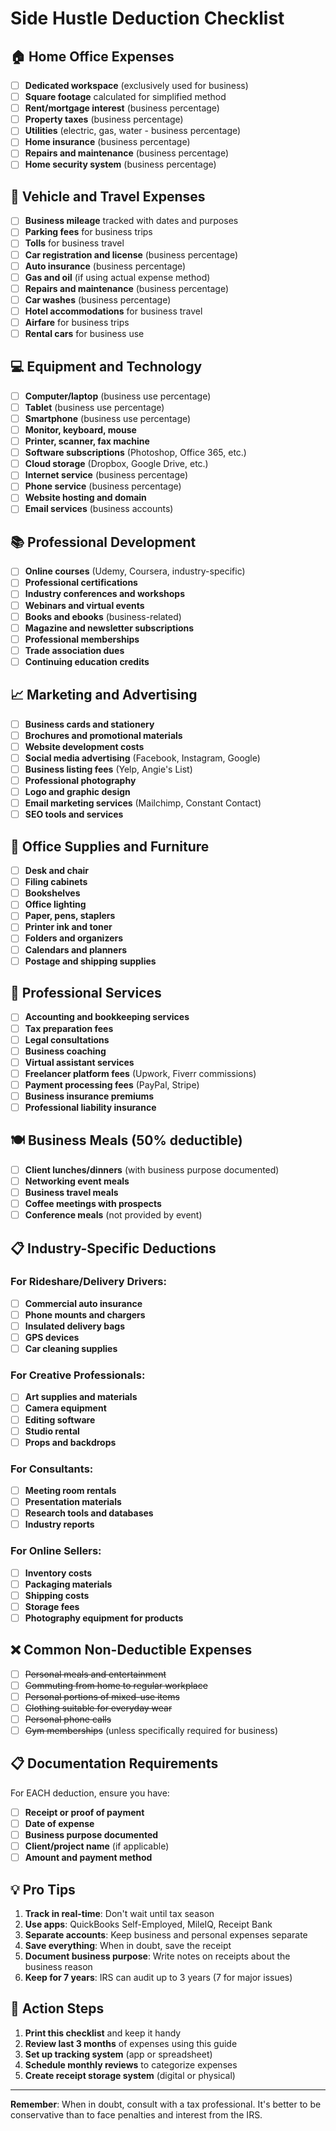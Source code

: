 # Side Hustle Deduction Checklist

## 🏠 Home Office Expenses
- [ ] **Dedicated workspace** (exclusively used for business)
- [ ] **Square footage** calculated for simplified method
- [ ] **Rent/mortgage interest** (business percentage)
- [ ] **Property taxes** (business percentage)
- [ ] **Utilities** (electric, gas, water - business percentage)
- [ ] **Home insurance** (business percentage)
- [ ] **Repairs and maintenance** (business percentage)
- [ ] **Home security system** (business percentage)

## 🚗 Vehicle and Travel Expenses
- [ ] **Business mileage** tracked with dates and purposes
- [ ] **Parking fees** for business trips
- [ ] **Tolls** for business travel
- [ ] **Car registration and license** (business percentage)
- [ ] **Auto insurance** (business percentage)
- [ ] **Gas and oil** (if using actual expense method)
- [ ] **Repairs and maintenance** (business percentage)
- [ ] **Car washes** (business percentage)
- [ ] **Hotel accommodations** for business travel
- [ ] **Airfare** for business trips
- [ ] **Rental cars** for business use

## 💻 Equipment and Technology
- [ ] **Computer/laptop** (business use percentage)
- [ ] **Tablet** (business use percentage)
- [ ] **Smartphone** (business use percentage)
- [ ] **Monitor, keyboard, mouse**
- [ ] **Printer, scanner, fax machine**
- [ ] **Software subscriptions** (Photoshop, Office 365, etc.)
- [ ] **Cloud storage** (Dropbox, Google Drive, etc.)
- [ ] **Internet service** (business percentage)
- [ ] **Phone service** (business percentage)
- [ ] **Website hosting and domain**
- [ ] **Email services** (business accounts)

## 📚 Professional Development
- [ ] **Online courses** (Udemy, Coursera, industry-specific)
- [ ] **Professional certifications**
- [ ] **Industry conferences and workshops**
- [ ] **Webinars and virtual events**
- [ ] **Books and ebooks** (business-related)
- [ ] **Magazine and newsletter subscriptions**
- [ ] **Professional memberships**
- [ ] **Trade association dues**
- [ ] **Continuing education credits**

## 📈 Marketing and Advertising
- [ ] **Business cards and stationery**
- [ ] **Brochures and promotional materials**
- [ ] **Website development costs**
- [ ] **Social media advertising** (Facebook, Instagram, Google)
- [ ] **Business listing fees** (Yelp, Angie's List)
- [ ] **Professional photography**
- [ ] **Logo and graphic design**
- [ ] **Email marketing services** (Mailchimp, Constant Contact)
- [ ] **SEO tools and services**

## 🏢 Office Supplies and Furniture
- [ ] **Desk and chair**
- [ ] **Filing cabinets**
- [ ] **Bookshelves**
- [ ] **Office lighting**
- [ ] **Paper, pens, staplers**
- [ ] **Printer ink and toner**
- [ ] **Folders and organizers**
- [ ] **Calendars and planners**
- [ ] **Postage and shipping supplies**

## 🤝 Professional Services
- [ ] **Accounting and bookkeeping services**
- [ ] **Tax preparation fees**
- [ ] **Legal consultations**
- [ ] **Business coaching**
- [ ] **Virtual assistant services**
- [ ] **Freelancer platform fees** (Upwork, Fiverr commissions)
- [ ] **Payment processing fees** (PayPal, Stripe)
- [ ] **Business insurance premiums**
- [ ] **Professional liability insurance**

## 🍽️ Business Meals (50% deductible)
- [ ] **Client lunches/dinners** (with business purpose documented)
- [ ] **Networking event meals**
- [ ] **Business travel meals**
- [ ] **Coffee meetings with prospects**
- [ ] **Conference meals** (not provided by event)

## 📋 Industry-Specific Deductions

### For Rideshare/Delivery Drivers:
- [ ] **Commercial auto insurance**
- [ ] **Phone mounts and chargers**
- [ ] **Insulated delivery bags**
- [ ] **GPS devices**
- [ ] **Car cleaning supplies**

### For Creative Professionals:
- [ ] **Art supplies and materials**
- [ ] **Camera equipment**
- [ ] **Editing software**
- [ ] **Studio rental**
- [ ] **Props and backdrops**

### For Consultants:
- [ ] **Meeting room rentals**
- [ ] **Presentation materials**
- [ ] **Research tools and databases**
- [ ] **Industry reports**

### For Online Sellers:
- [ ] **Inventory costs**
- [ ] **Packaging materials**
- [ ] **Shipping costs**
- [ ] **Storage fees**
- [ ] **Photography equipment for products**

## ❌ Common Non-Deductible Expenses
- [ ] ~~Personal meals and entertainment~~
- [ ] ~~Commuting from home to regular workplace~~
- [ ] ~~Personal portions of mixed-use items~~
- [ ] ~~Clothing suitable for everyday wear~~
- [ ] ~~Personal phone calls~~
- [ ] ~~Gym memberships~~ (unless specifically required for business)

## 📋 Documentation Requirements

For EACH deduction, ensure you have:
- [ ] **Receipt or proof of payment**
- [ ] **Date of expense**
- [ ] **Business purpose documented**
- [ ] **Client/project name** (if applicable)
- [ ] **Amount and payment method**

## 💡 Pro Tips

1. **Track in real-time**: Don't wait until tax season
2. **Use apps**: QuickBooks Self-Employed, MileIQ, Receipt Bank
3. **Separate accounts**: Keep business and personal expenses separate
4. **Save everything**: When in doubt, save the receipt
5. **Document business purpose**: Write notes on receipts about the business reason
6. **Keep for 7 years**: IRS can audit up to 3 years (7 for major issues)

## 🎯 Action Steps

1. **Print this checklist** and keep it handy
2. **Review last 3 months** of expenses using this guide
3. **Set up tracking system** (app or spreadsheet)
4. **Schedule monthly reviews** to categorize expenses
5. **Create receipt storage system** (digital or physical)

---
**Remember**: When in doubt, consult with a tax professional. It's better to be conservative than to face penalties and interest from the IRS.